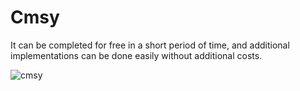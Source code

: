 # Cmsy
It can be completed for free in a short period of time, and additional implementations can be done easily without additional costs.

![cmsy](https://c1.staticflickr.com/5/4498/37867518876_693ac33e8e_h.jpg)
